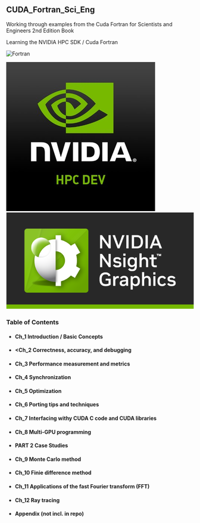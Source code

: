 ## CUDA_Fortran_Sci_Eng
Working through examples from the Cuda Fortran for Scientists and Engineers 2nd Edition Book

Learning the NVIDIA HPC SDK / Cuda Fortran

![Fortran](https://a11ybadges.com/badge?logo=fortran)



![alt text](https://github.com/ssoehdata/CUDA_Fortran_Sci_Eng/blob/main/nvidia_hpc_dev.jpg)
![alt text](https://github.com/ssoehdata/CUDA_Fortran_Sci_Eng/blob/main/nvidia-nsight-graphics.png)


### Table of Contents
#### <ul><li>Ch_1    Introduction / Basic Concepts</ul></li>
#### <ul><li><Ch_2  Correctness, accuracy, and debugging</ul></li> 
#### <ul><li>Ch_3   Performance measurement and metrics</ul></li>
#### <ul><li>Ch_4   Synchronization</ul></li>
#### <ul><li>Ch_5   Optimization</ul></li>
#### <ul><li>Ch_6   Porting tips and techniques</ul></li>
#### <ul><li>Ch_7   Interfacing withy CUDA C code and CUDA libraries</ul></li>
#### <ul><li>Ch_8   Multi-GPU programming</ul></li>
#### <ul><li>PART 2 Case Studies</ul></li>
#### <ul><li>Ch_9   Monte Carlo method</ul></li>
#### <ul><li>Ch_10  Finie difference method</ul></li>
#### <ul><li>Ch_11  Applications of the fast Fourier transform (FFT)</ul></li>
#### <ul><li>Ch_12  Ray tracing</ul></li>
#### <ul><li>Appendix (not incl. in repo)</ul></li>
